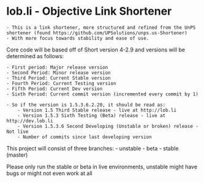 lob.li - Objective Link Shortener
==================================
    - This is a link shortener, more structured and refined from the UnPS shortener (found https://github.com/UPSolutions/unps.us-Shortener)
    - With more focus towards stability and ease of use. 

Core code will be based off of Short version 4-2.9 and versions will be determined as follows:

    - First period: Major release version
    - Second Period: Minor release version
    - Third Period: Current Stable version
    - Fourth Period: Current Testing version
    - Fifth Period: Current Dev version
    - Sixth Period: Current commit version (incremented every commit by 1)

    - So if the version is 1.5.3.6.2.20, it should be read as:
        - Version 1.5 Third Stable release - live at http://lob.li
        - Version 1.5.3 Sixth Testing (Beta) release - live at http://dev.lob.li
        - Version 1.5.3.6 Second Developing (Unstable or broken) release - Not live
        - Number of commits since last developing version

This project will consist of three branches:
    - unstable
    - beta
    - stable (master)

Please only run the stable or beta in live environments, unstable might have bugs or might not even work at all